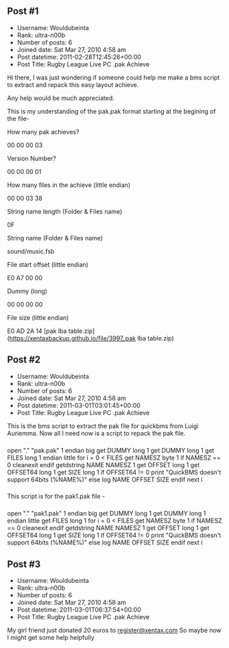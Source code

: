## Post #1
- Username: Wouldubeinta
- Rank: ultra-n00b
- Number of posts: 6
- Joined date: Sat Mar 27, 2010 4:58 am
- Post datetime: 2011-02-28T12:45:26+00:00
- Post Title: Rugby League Live PC .pak Achieve

Hi there, I was just wondering if someone could help me make a bms script to extract and repack this easy layout achieve.

Any help would be much appreciated.



This is my understanding of the pak.pak format starting at the begining of the file-


How many pak achieves?

00 00 00 03


Version Number?

00 00 00 01


How many files in the achieve (little endian)

00 00 03 38


String name length (Folder & Files name)

0F


String name (Folder & Files name)

sound/music.fsb


File start offset (little endian)

E0 A7 00 00 


Dummy (long)

00 00 00 00


File size (little endian)

E0 AD 2A 14
[pak lba table.zip](https://xentaxbackup.github.io/file/3997_pak lba table.zip)
## Post #2
- Username: Wouldubeinta
- Rank: ultra-n00b
- Number of posts: 6
- Joined date: Sat Mar 27, 2010 4:58 am
- Post datetime: 2011-03-01T03:01:45+00:00
- Post Title: Rugby League Live PC .pak Achieve

This is the bms script to extract the pak file for quickbms from Luigi Auriemma. Now all I need now is a script to repack the pak file.

###
open "." "pak.pak" 1
endian big
get DUMMY long 1
get DUMMY long 1
get FILES long 1
endian little
for i = 0 < FILES
   get NAMESZ byte 1
   if NAMESZ == 0
       cleanexit
   endif
   getdstring NAME NAMESZ 1
   get OFFSET long 1
   get OFFSET64 long 1
   get SIZE long 1
   if OFFSET64 != 0
       print "QuickBMS doesn't support 64bits (%NAME%)"
   else
       log NAME OFFSET SIZE
   endif
next i
###

This script is for the pak1.pak file -

###
open "." "pak1.pak" 1
endian big
get DUMMY long 1
get DUMMY long 1
endian little
get FILES long 1
for i = 0 < FILES
   get NAMESZ byte 1
   if NAMESZ == 0
       cleanexit
   endif
   getdstring NAME NAMESZ 1
   get OFFSET long 1
   get OFFSET64 long 1
   get SIZE long 1
   if OFFSET64 != 0
       print "QuickBMS doesn't support 64bits (%NAME%)"
   else
       log NAME OFFSET SIZE
   endif
next i
###
## Post #3
- Username: Wouldubeinta
- Rank: ultra-n00b
- Number of posts: 6
- Joined date: Sat Mar 27, 2010 4:58 am
- Post datetime: 2011-03-01T06:37:54+00:00
- Post Title: Rugby League Live PC .pak Achieve

My girl friend just donated 20 euros to [register@xentax.com](mailto:register@xentax.com) So maybe now I might get some help helpfully
